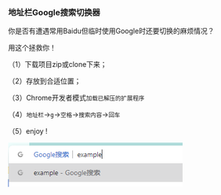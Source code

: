 ### 地址栏Google搜索切换器

你是否有遭遇常用Baidu但临时使用Google时还要切换的麻烦情况？

用这个拯救你！

（1）下载项目zip或clone下来；

（2）存放到合适位置；

（3）Chrome开发者模式`加载已解压的扩展程序`

（4）`地址栏`→`g`→`空格`→`搜索内容`→`回车`

（5）enjoy !

![example](example.png)